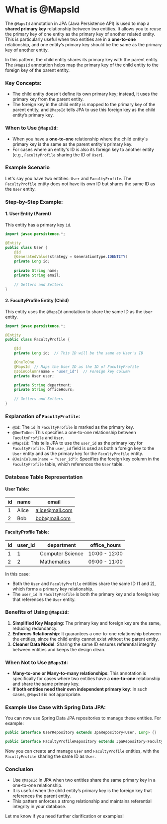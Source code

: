# What is @MapsId

The `@MapsId` annotation in JPA (Java Persistence API) is used to map a **shared primary key** relationship between two entities. It allows you to reuse the primary key of one entity as the primary key of another related entity. This is particularly useful when two entities are in a **one-to-one** relationship, and one entity’s primary key should be the same as the primary key of another entity.

In this pattern, the child entity shares its primary key with the parent entity. The `@MapsId` annotation helps map the primary key of the child entity to the foreign key of the parent entity.

### Key Concepts:

- The child entity doesn't define its own primary key; instead, it uses the primary key from the parent entity.
- The foreign key in the child entity is mapped to the primary key of the parent entity, and `@MapsId` tells JPA to use this foreign key as the child entity’s primary key.

### When to Use `@MapsId`:

- When you have a **one-to-one** relationship where the child entity's primary key is the same as the parent entity's primary key.
- For cases where an entity's ID is also its foreign key to another entity (e.g., `FacultyProfile` sharing the ID of `User`).

### Example Scenario

Let's say you have two entities: `User` and `FacultyProfile`. The `FacultyProfile` entity does not have its own ID but shares the same ID as the `User` entity.

### Step-by-Step Example:

#### 1. **User Entity (Parent)**

This entity has a primary key `id`.

```java
import javax.persistence.*;

@Entity
public class User {
    @Id
    @GeneratedValue(strategy = GenerationType.IDENTITY)
    private Long id;
    
    private String name;
    private String email;
    
    // Getters and Setters
}
```

#### 2. **FacultyProfile Entity (Child)**

This entity uses the `@MapsId` annotation to share the same ID as the `User` entity.

```java
import javax.persistence.*;

@Entity
public class FacultyProfile {

    @Id
    private Long id;  // This ID will be the same as User's ID

    @OneToOne
    @MapsId  // Maps the User ID as the ID of FacultyProfile
    @JoinColumn(name = "user_id")  // Foreign key column
    private User user;

    private String department;
    private String officeHours;
    
    // Getters and Setters
}
```

### Explanation of `FacultyProfile`:
- `@Id`: The `id` in `FacultyProfile` is marked as the primary key.
- `@OneToOne`: This specifies a one-to-one relationship between `FacultyProfile` and `User`.
- `@MapsId`: This tells JPA to use the `user_id` as the primary key for `FacultyProfile`. The `user_id` field is used as both a foreign key to the `User` entity and as the primary key for the `FacultyProfile` entity.
- `@JoinColumn(name = "user_id")`: Specifies the foreign key column in the `FacultyProfile` table, which references the `User` table.

### Database Table Representation

#### User Table:

| id  | name   | email          |
| --- | ------ | -------------- |
| 1   | Alice  | alice@mail.com |
| 2   | Bob    | bob@mail.com   |

#### FacultyProfile Table:

| id  | user_id | department     | office_hours |
| --- | ------- | -------------- | ------------ |
| 1   | 1       | Computer Science | 10:00 - 12:00 |
| 2   | 2       | Mathematics    | 09:00 - 11:00 |

In this case:
- Both the `User` and `FacultyProfile` entities share the same ID (1 and 2), which forms a primary key relationship.
- The `user_id` in `FacultyProfile` is both the primary key and a foreign key that references the `User` entity.

### Benefits of Using `@MapsId`:

1. **Simplified Key Mapping**: The primary key and foreign key are the same, reducing redundancy.
2. **Enforces Relationship**: It guarantees a one-to-one relationship between the entities, since the child entity cannot exist without the parent entity.
3. **Cleaner Data Model**: Sharing the same ID ensures referential integrity between entities and keeps the design clean.

### When Not to Use `@MapsId`:

- **Many-to-one or Many-to-many relationships**: This annotation is specifically for cases where two entities have a **one-to-one** relationship and share the same primary key.
- **If both entities need their own independent primary key**: In such cases, `@MapsId` is not appropriate.

### Example Use Case with Spring Data JPA:

You can now use Spring Data JPA repositories to manage these entities. For example:

```java
public interface UserRepository extends JpaRepository<User, Long> {}

public interface FacultyProfileRepository extends JpaRepository<FacultyProfile, Long> {}
```

Now you can create and manage `User` and `FacultyProfile` entities, with the `FacultyProfile` sharing the same ID as `User`.

### Conclusion

- Use `@MapsId` in JPA when two entities share the same primary key in a one-to-one relationship.
- It is useful when the child entity’s primary key is the foreign key that references the parent entity.
- This pattern enforces a strong relationship and maintains referential integrity in your database.

Let me know if you need further clarification or examples!